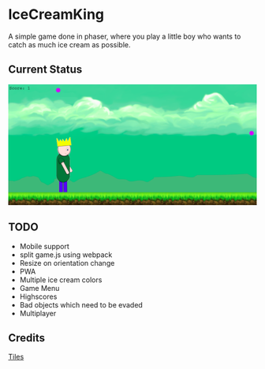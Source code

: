 # IceCreamKing
A simple game done in phaser, where you play a little boy who wants to catch as much ice cream as possible.

## Current Status
![current status](status.png)

## TODO

* Mobile support
* split game.js using webpack
* Resize on orientation change
* PWA
* Multiple ice cream colors
* Game Menu
* Highscores
* Bad objects which need to be evaded
* Multiplayer

## Credits
[Tiles](http://www.ludicarts.com/free-game-platform-tileset/)
